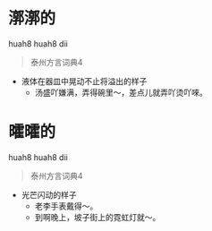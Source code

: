 # 漷漷的
huah8 huah8 dii
> 泰州方言词典4
- 液体在器皿中晃动不止将溢出的样子
  - 汤盛吖嫌满，弄得碗里～，差点儿就弄吖烫吖唻。

# 曤曤的
huah8 huah8 dii
> 泰州方言词典4
- 光芒闪动的样子
  - 老李手表戴得～。
  - 到啊晚上，坡子街上的霓虹灯就～。
